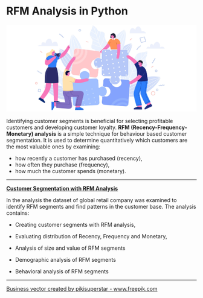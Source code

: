 # RFM Analysis in Python

!['RFM segments'](img/puzzle.jpg "RFM segments")



Identifying customer segments is beneficial for selecting profitable customers and developing customer loyalty. **RFM (Recency-Frequency-Monetary) analysis** is a simple technique for behaviour based customer segmentation. It is used to determine quantitatively which customers are the most valuable ones by examining:
* how recently a customer has purchased (recency),
* how often they purchase (frequency),
* how much the customer spends (monetary).



------

[**Customer Segmentation with RFM Analysis**](rfm_analysis_python.ipynb)

In the analysis the dataset of global retail company was examined to identify RFM segments and find patterns in the customer base. The analysis contains:

* Creating customer segments with RFM analysis,

* Evaluating distribution of Recency, Frequency and Monetary,

* Analysis of size and value of RFM segments

* Demographic analysis of RFM segments

* Behavioral analysis of RFM segments

  

------

<a href="https://www.freepik.com/free-photos-vectors/business">Business vector created by pikisuperstar - www.freepik.com</a>
